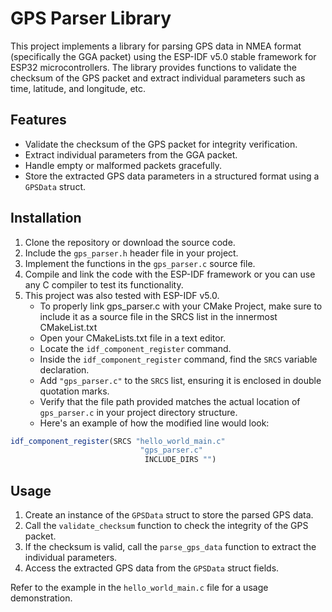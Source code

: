 # GPS Parser Library

This project implements a library for parsing GPS data in NMEA format (specifically the GGA packet) using the ESP-IDF v5.0 stable framework for ESP32 microcontrollers. The library provides functions to validate the checksum of the GPS packet and extract individual parameters such as time, latitude, and longitude, etc.

## Features

- Validate the checksum of the GPS packet for integrity verification.
- Extract individual parameters from the GGA packet.
- Handle empty or malformed packets gracefully.
- Store the extracted GPS data parameters in a structured format using a `GPSData` struct.

## Installation

1. Clone the repository or download the source code.
2. Include the `gps_parser.h` header file in your project.
3. Implement the functions in the `gps_parser.c` source file.
4. Compile and link the code with the ESP-IDF framework or you can use any C compiler to test its functionality.
5. This project was also tested with ESP-IDF v5.0.
   - To properly link gps_parser.c with your CMake Project, make sure to include it as a source file in the SRCS list in the innermost CMakeList.txt
   - Open your CMakeLists.txt file in a text editor.
   - Locate the `idf_component_register` command.
   - Inside the `idf_component_register` command, find the `SRCS` variable declaration.
   - Add `"gps_parser.c"` to the `SRCS` list, ensuring it is enclosed in double quotation marks.
   - Verify that the file path provided matches the actual location of `gps_parser.c` in your project directory structure.
   - Here's an example of how the modified line would look:
```cmake
idf_component_register(SRCS "hello_world_main.c"
                             "gps_parser.c"
                              INCLUDE_DIRS "")
 ```   
## Usage

1. Create an instance of the `GPSData` struct to store the parsed GPS data.
2. Call the `validate_checksum` function to check the integrity of the GPS packet.
3. If the checksum is valid, call the `parse_gps_data` function to extract the individual parameters.
4. Access the extracted GPS data from the `GPSData` struct fields.

Refer to the example in the `hello_world_main.c` file for a usage demonstration.



